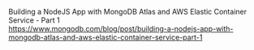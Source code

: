 Building a NodeJS App with MongoDB Atlas and AWS Elastic Container Service - Part 1  
https://www.mongodb.com/blog/post/building-a-nodejs-app-with-mongodb-atlas-and-aws-elastic-container-service-part-1  

